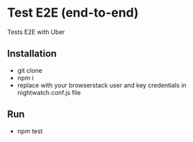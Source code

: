 # Test E2E (end-to-end)

Tests E2E with Uber

## Installation

- git clone
- npm i
- replace with your browserstack user and key credentials in nightwatch.conf.js file

## Run

- npm test